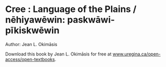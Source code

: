# Cree : Language of the Plains / nēhiyawēwin: paskwāwi-pīkiskwēwin

Author: Jean L. Okimāsis

Download this book by Jean L. Okimāsis for free at www.uregina.ca/open-access/open-textbooks.